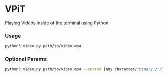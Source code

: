 # VPiT
Playing Videos inside of the terminal using Python

### Usage
```bash
python3 video.py path/to/video.mp4
```

### Optional Params:
```bash
python3 video.py path/to/video.mp4 --custom [any character/"binary"/"alphabet"]
```
